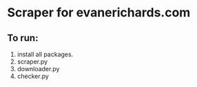 # Scraper for evanerichards.com

## To run: 
1) install all packages.
2) scraper.py
3) downloader.py
4) checker.py

